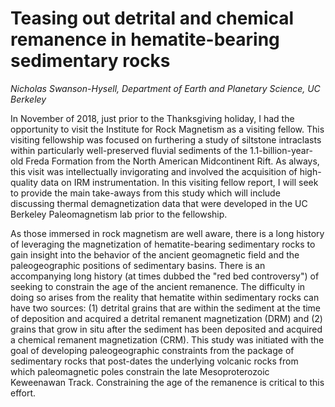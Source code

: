 # Teasing out detrital and chemical remanence in hematite-bearing sedimentary rocks

*Nicholas Swanson-Hysell, Department of Earth and Planetary Science, UC Berkeley*

In November of 2018, just prior to the Thanksgiving holiday, I had the opportunity to visit the Institute for Rock Magnetism as a visiting fellow. This visiting fellowship was focused on furthering a study of siltstone intraclasts within particularly well-preserved fluvial sediments of the 1.1-billion-year-old Freda Formation from the North American Midcontinent Rift. As always, this visit was intellectually invigorating and involved the acquisition of high-quality data on IRM instrumentation. In this visiting fellow report, I will seek to provide the main take-aways from this study which will include discussing thermal demagnetization data that were developed in the UC Berkeley Paleomagnetism lab prior to the fellowship.

As those immersed in rock magnetism are well aware, there is a long history of leveraging the magnetization of hematite-bearing sedimentary rocks to gain insight into the behavior of the ancient geomagnetic field and the paleogeographic positions of sedimentary basins. There is an accompanying long history (at times dubbed the "red bed controversy") of seeking to constrain the age of the ancient remanence. The difficulty in doing so arises from the reality that hematite within sedimentary rocks can have two sources: (1) detrital grains that are within the sediment at the time of deposition and acquired a detrital remanent magnetization (DRM) and (2) grains that grow in situ after the sediment has been deposited and acquired a chemical remanent magnetization (CRM). This study was initiated with the goal of developing paleogeographic constraints from the package of sedimentary rocks that post-dates the underlying volcanic rocks from which paleomagnetic poles constrain the late Mesoproterozoic Keweenawan Track. Constraining the age of the remanence is critical to this effort.
